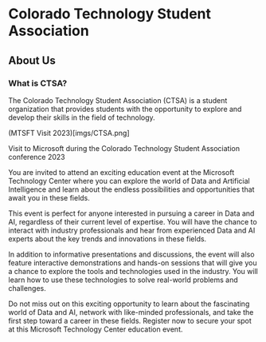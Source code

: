 # Colorado Technology Student Association

## About Us

### What is CTSA?

The Colorado Technology Student Association (CTSA) is a student organization that provides students with the opportunity to explore and develop their skills in the field of technology. 

(MTSFT Visit 2023)[imgs/CTSA.png]

Visit to Microsoft during the Colorado Technology Student Association conference 2023


You are invited to attend an exciting education event at the Microsoft Technology Center where you can explore the world of Data and Artificial Intelligence and learn about the endless possibilities and opportunities that await you in these fields.

This event is perfect for anyone interested in pursuing a career in Data and AI, regardless of their current level of expertise. You will have the chance to interact with industry professionals and hear from experienced Data and AI experts about the key trends and innovations in these fields.

In addition to informative presentations and discussions, the event will also feature interactive demonstrations and hands-on sessions that will give you a chance to explore the tools and technologies used in the industry. You will learn how to use these technologies to solve real-world problems and challenges.

Do not miss out on this exciting opportunity to learn about the fascinating world of Data and AI, network with like-minded professionals, and take the first step toward a career in these fields. Register now to secure your spot at this Microsoft Technology Center education event.
